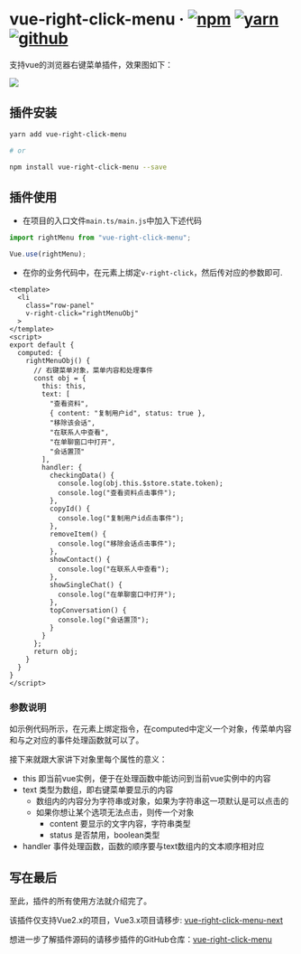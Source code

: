 # vue-right-click-menu · [![npm](https://img.shields.io/badge/npm-v1.0.0-2081C1)]() [![yarn](https://img.shields.io/badge/yarn-v1.0.0-F37E42)]() [![github](https://img.shields.io/badge/GitHub-depositary-9A9A9A)]()
支持vue的浏览器右键菜单插件，效果图如下：

![](https://p9-juejin.byteimg.com/tos-cn-i-k3u1fbpfcp/0261ae22733144a6ac67ec16008355d2~tplv-k3u1fbpfcp-watermark.image)

## 插件安装
```bash
yarn add vue-right-click-menu

# or

npm install vue-right-click-menu --save
```
## 插件使用

* 在项目的入口文件`main.ts/main.js`中加入下述代码
```javascript
import rightMenu from "vue-right-click-menu";

Vue.use(rightMenu);
```
* 在你的业务代码中，在元素上绑定`v-right-click`，然后传对应的参数即可.
```vue
<template>
  <li
    class="row-panel"
    v-right-click="rightMenuObj"
  >
</template>
<script>
export default {
  computed: {
    rightMenuObj() {
      // 右键菜单对象，菜单内容和处理事件
      const obj = {
        this: this,
        text: [
          "查看资料",
          { content: "复制用户id", status: true },
          "移除该会话",
          "在联系人中查看",
          "在单聊窗口中打开",
          "会话置顶"
        ],
        handler: {
          checkingData() {
            console.log(obj.this.$store.state.token);
            console.log("查看资料点击事件");
          },
          copyId() {
            console.log("复制用户id点击事件");
          },
          removeItem() {
            console.log("移除会话点击事件");
          },
          showContact() {
            console.log("在联系人中查看");
          },
          showSingleChat() {
            console.log("在单聊窗口中打开");
          },
          topConversation() {
            console.log("会话置顶");
          }
        }
      };
      return obj;
    }
  }
}
</script>
```
### 参数说明
如示例代码所示，在元素上绑定指令，在computed中定义一个对象，传菜单内容和与之对应的事件处理函数就可以了。

接下来就跟大家讲下对象里每个属性的意义：
* this 即当前vue实例，便于在处理函数中能访问到当前vue实例中的内容
* text 类型为数组，即右键菜单要显示的内容
  * 数组内的内容分为字符串或对象，如果为字符串这一项默认是可以点击的
  * 如果你想让某个选项无法点击，则传一个对象
    * content 要显示的文字内容，字符串类型
    * status 是否禁用，boolean类型
* handler 事件处理函数，函数的顺序要与text数组内的文本顺序相对应

## 写在最后
至此，插件的所有使用方法就介绍完了。

该插件仅支持Vue2.x的项目，Vue3.x项目请移步: [vue-right-click-menu-next](https://github.com/likaia/vue-right-click-menu-next)

想进一步了解插件源码的请移步插件的GitHub仓库：[vue-right-click-menu](https://github.com/likaia/vue-right-click-menu)
